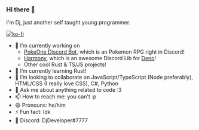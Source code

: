 ### Hi there 👋
I'm Dj, just another self taught young programmer.

[![ko-fi](https://ko-fi.com/img/githubbutton_sm.svg)](https://ko-fi.com/S6S54DWQF)

- 🔭 I’m currently working on 
  - [PokeOne Discord Bot](https://top.gg/bot/473020399060385792), which is an Pokemon RPG right in Discord!
  - [Harmony](https://github.com/discord-deno/discord.deno), which is an awesome Discord Lib for [Deno](https://deno.land)!
  - Other cool Rust & TS/JS projects!
- 🌱 I’m currently learning Rust!
- 👯 I’m looking to collaborate on JavaScript/TypeScript (Node preferably), HTML/CSS (I really love CSS), C#, Python
- 💬 Ask me about anything related to code :3
- 📫 How to reach me: you can't :p
- 😄 Pronouns: he/him
- ⚡ Fun fact: Idk
- 💬 Discord: DjDeveloper#7777
